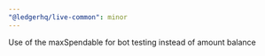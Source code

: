 ```yaml
---
"@ledgerhq/live-common": minor
---
```


Use of the maxSpendable for bot testing instead of amount balance
